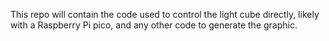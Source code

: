 This repo will contain the code used to control the light cube directly, likely with a Raspberry Pi pico, and any other code to generate the graphic.

